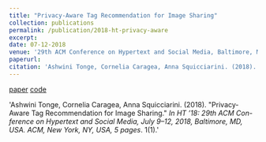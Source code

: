 ```yaml
---
title: "Privacy-Aware Tag Recommendation for Image Sharing"
collection: publications
permalink: /publication/2018-ht-privacy-aware
excerpt: 
date: 07-12-2018
venue: '29th ACM Conference on Hypertext and Social Media, Baltimore, MD, USA'
paperurl: 
citation: 'Ashwini Tonge, Cornelia Caragea, Anna Squicciarini. (2018). &quot;Privacy-Aware Tag Recommendation for Image Sharing.&quot; <i>In HT ’18: 29th ACM Con-ference on Hypertext and Social Media, July 9–12, 2018, Baltimore, MD, USA.ACM, New York, NY, USA, 5 pages</i>. 1(1).'
---
```

[paper](http://academicpages.github.io/files/paper1.pdf)  [code](https://github.com/ashwinitonge/privacy-aware-tag-rec)

'Ashwini Tonge, Cornelia Caragea, Anna Squicciarini. (2018). &quot;Privacy-Aware Tag Recommendation for Image Sharing.&quot; <i>In HT ’18: 29th ACM Con-ference on Hypertext and Social Media, July 9–12, 2018, Baltimore, MD, USA. ACM, New York, NY, USA, 5 pages</i>. 1(1).'
